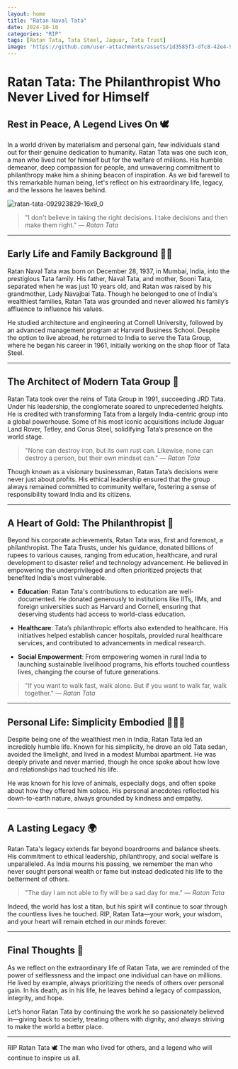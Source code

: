 ```yaml
---
layout: home
title: "Ratan Naval Tata"
date: 2024-10-10
categories: "RIP"
tags: [Ratan Tata, Tata Steel, Jaguar, Tata Trust]
image: 'https://github.com/user-attachments/assets/1d3585f3-dfc8-42e4-9947-e7ed5f0404a6'
---
```


# Ratan Tata: The Philanthropist Who Never Lived for Himself

## Rest in Peace, A Legend Lives On 🕊️

In a world driven by materialism and personal gain, few individuals stand out for their genuine dedication to humanity. Ratan Tata was one such icon, a man who lived not for himself but for the welfare of millions. His humble demeanor, deep compassion for people, and unwavering commitment to philanthropy make him a shining beacon of inspiration. As we bid farewell to this remarkable human being, let's reflect on his extraordinary life, legacy, and the lessons he leaves behind.

![ratan-tata-092923829-16x9_0](https://github.com/user-attachments/assets/1d3585f3-dfc8-42e4-9947-e7ed5f0404a6)

> "I don't believe in taking the right decisions. I take decisions and then make them right." — *Ratan Tata*

---

## Early Life and Family Background 👶🏽

Ratan Naval Tata was born on December 28, 1937, in Mumbai, India, into the prestigious Tata family. His father, Naval Tata, and mother, Sooni Tata, separated when he was just 10 years old, and Ratan was raised by his grandmother, Lady Navajbai Tata. Though he belonged to one of India's wealthiest families, Ratan Tata was grounded and never allowed his family’s affluence to influence his values.

He studied architecture and engineering at Cornell University, followed by an advanced management program at Harvard Business School. Despite the option to live abroad, he returned to India to serve the Tata Group, where he began his career in 1961, initially working on the shop floor of Tata Steel.

---

## The Architect of Modern Tata Group 🏢

Ratan Tata took over the reins of Tata Group in 1991, succeeding JRD Tata. Under his leadership, the conglomerate soared to unprecedented heights. He is credited with transforming Tata from a largely India-centric group into a global powerhouse. Some of his most iconic acquisitions include Jaguar Land Rover, Tetley, and Corus Steel, solidifying Tata’s presence on the world stage.

> "None can destroy iron, but its own rust can. Likewise, none can destroy a person, but their own mindset can." — *Ratan Tata*

Though known as a visionary businessman, Ratan Tata’s decisions were never just about profits. His ethical leadership ensured that the group always remained committed to community welfare, fostering a sense of responsibility toward India and its citizens.

---

## A Heart of Gold: The Philanthropist 💖

Beyond his corporate achievements, Ratan Tata was, first and foremost, a philanthropist. The Tata Trusts, under his guidance, donated billions of rupees to various causes, ranging from education, healthcare, and rural development to disaster relief and technology advancement. He believed in empowering the underprivileged and often prioritized projects that benefited India's most vulnerable.

- **Education**: Ratan Tata's contributions to education are well-documented. He donated generously to institutions like IITs, IIMs, and foreign universities such as Harvard and Cornell, ensuring that deserving students had access to world-class education.

- **Healthcare**: Tata’s philanthropic efforts also extended to healthcare. His initiatives helped establish cancer hospitals, provided rural healthcare services, and contributed to advancements in medical research.

- **Social Empowerment**: From empowering women in rural India to launching sustainable livelihood programs, his efforts touched countless lives, changing the course of future generations.

> "If you want to walk fast, walk alone. But if you want to walk far, walk together." — *Ratan Tata*

---

## Personal Life: Simplicity Embodied 🧘🏽‍♂️

Despite being one of the wealthiest men in India, Ratan Tata led an incredibly humble life. Known for his simplicity, he drove an old Tata sedan, avoided the limelight, and lived in a modest Mumbai apartment. He was deeply private and never married, though he once spoke about how love and relationships had touched his life.

He was known for his love of animals, especially dogs, and often spoke about how they offered him solace. His personal anecdotes reflected his down-to-earth nature, always grounded by kindness and empathy.

---

## A Lasting Legacy 🌍

Ratan Tata's legacy extends far beyond boardrooms and balance sheets. His commitment to ethical leadership, philanthropy, and social welfare is unparalleled. As India mourns his passing, we remember the man who never sought personal wealth or fame but instead dedicated his life to the betterment of others.

> "The day I am not able to fly will be a sad day for me." — *Ratan Tata*

Indeed, the world has lost a titan, but his spirit will continue to soar through the countless lives he touched. RIP, Ratan Tata—your work, your wisdom, and your heart will remain etched in our minds forever.

---

## Final Thoughts 💭

As we reflect on the extraordinary life of Ratan Tata, we are reminded of the power of selflessness and the impact one individual can have on millions. He lived by example, always prioritizing the needs of others over personal gain. In his death, as in his life, he leaves behind a legacy of compassion, integrity, and hope.

Let’s honor Ratan Tata by continuing the work he so passionately believed in—giving back to society, treating others with dignity, and always striving to make the world a better place.

---

RIP Ratan Tata 🕊️ The man who lived for others, and a legend who will continue to inspire us all.
